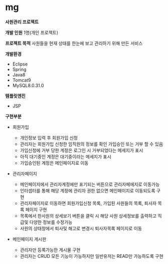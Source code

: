 # mg

**사원관리 프로젝트**

**개발 인원**
1명(개인 프로젝트)


**프로젝트 목적**
사원들을 현재 상태를 한눈에 보고 관리하기 위해 만든 서비스


**개발환경**
* Eclipse
* Spring
* Java8
* Tomcat9
* MySQL8.0.31.0


**템플릿엔진**
* JSP


**구현부분**
* 회원가입
  * 개인정보 입력 후 회원가입 신청
  * 관리자는 회원가입 신청한 임직원의 정보를 확인 가입승인 또는 거부 할 수 있음
  * 가입신청에 거부 당한 계정은 로그인 시 거부되었다는 메세지가 표시
  * 아직 대기중인 계정은 대기중이라는 메세지가 표시
  * 가입승인된 계정은 메인페이지로 이동

* 관리자페이지
  * 메인페이지에서 관리자계정에만 표기되는 버튼으로 관리자페에지로 이동가능
  * 인터셉터를 통해 해당 계정에 관리자 권한 없으면 메인페이지로 이동되도록 구현
  * 관리자페이지로 이동하면 회원가입신청 목록, 가입된 사원들의 목록, 퇴사자 목록 페이지 구현
  * 목록에서 한사원의 상세보기 버튼을 클릭 시 해당 사원 상세정보를 출력하고 직급및 다양한 정보를 수정가능
  * 사원의 상태창에서 퇴사및 해고로 변경시 퇴사자목록 페이지로 이동
 
* 메인페이지 게시판
  * 관리자만 등록가능한 게시물 구현
  * 관리자는 CRUD 모든 기능이 가능하지만 일반유저는 READ만 가능하도록 구현
    
